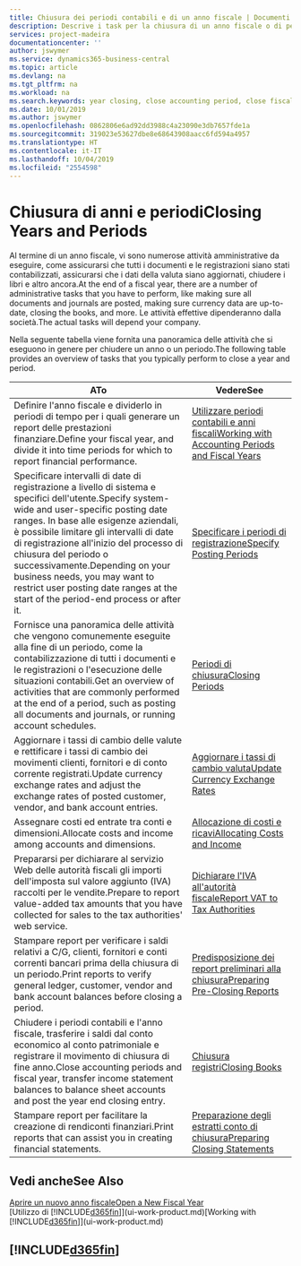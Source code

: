```yaml
---
title: Chiusura dei periodi contabili e di un anno fiscale | Documenti Microsoft
description: Descrive i task per la chiusura di un anno fiscale o di periodi contabili, ad esempio, per garantire che documenti e registrazioni vengano contabilizzati e per verificare i saldi di conti correnti.
services: project-madeira
documentationcenter: ''
author: jswymer
ms.service: dynamics365-business-central
ms.topic: article
ms.devlang: na
ms.tgt_pltfrm: na
ms.workload: na
ms.search.keywords: year closing, close accounting period, close fiscal year, bank account detailed trial balance
ms.date: 10/01/2019
ms.author: jswymer
ms.openlocfilehash: 0862806e6ad92dd3988c4a23090e3db7657fde1a
ms.sourcegitcommit: 319023e53627dbe8e68643908aacc6fd594a4957
ms.translationtype: HT
ms.contentlocale: it-IT
ms.lasthandoff: 10/04/2019
ms.locfileid: "2554598"
---
```

# <a name="closing-years-and-periods"></a><span data-ttu-id="be70c-103">Chiusura di anni e periodi</span><span class="sxs-lookup"><span data-stu-id="be70c-103">Closing Years and Periods</span></span>
<span data-ttu-id="be70c-104">Al termine di un anno fiscale, vi sono numerose attività amministrative da eseguire, come assicurarsi che tutti i documenti e le registrazioni siano stati contabilizzati, assicurarsi che i dati della valuta siano aggiornati, chiudere i libri e altro ancora.</span><span class="sxs-lookup"><span data-stu-id="be70c-104">At the end of a fiscal year, there are a number of administrative tasks that you have to perform, like making sure all documents and journals are posted, making sure currency data are up-to-date, closing the books, and more.</span></span> <span data-ttu-id="be70c-105">Le attività effettive dipenderanno dalla società.</span><span class="sxs-lookup"><span data-stu-id="be70c-105">The actual tasks will depend your company.</span></span>

<span data-ttu-id="be70c-106">Nella seguente tabella viene fornita una panoramica delle attività che si eseguono in genere per chiudere un anno o un periodo.</span><span class="sxs-lookup"><span data-stu-id="be70c-106">The following table provides an overview of tasks that you typically perform to close a year and period.</span></span>

| <span data-ttu-id="be70c-107">A</span><span class="sxs-lookup"><span data-stu-id="be70c-107">To</span></span> | <span data-ttu-id="be70c-108">Vedere</span><span class="sxs-lookup"><span data-stu-id="be70c-108">See</span></span> |
| --- | --- |
| <span data-ttu-id="be70c-109">Definire l'anno fiscale e dividerlo in periodi di tempo per i quali generare un report delle prestazioni finanziare.</span><span class="sxs-lookup"><span data-stu-id="be70c-109">Define your fiscal year, and divide it into time periods for which to report financial performance.</span></span> | [<span data-ttu-id="be70c-110">Utilizzare periodi contabili e anni fiscali</span><span class="sxs-lookup"><span data-stu-id="be70c-110">Working with Accounting Periods and Fiscal Years</span></span>](finance-accounting-periods-and-fiscal-years.md)|
| <span data-ttu-id="be70c-111">Specificare intervalli di date di registrazione a livello di sistema e specifici dell'utente.</span><span class="sxs-lookup"><span data-stu-id="be70c-111">Specify system-wide and user-specific posting date ranges.</span></span> <span data-ttu-id="be70c-112">In base alle esigenze aziendali, è possibile limitare gli intervalli di date di registrazione all'inizio del processo di chiusura del periodo o successivamente.</span><span class="sxs-lookup"><span data-stu-id="be70c-112">Depending on your business needs, you may want to restrict user posting date ranges at the start of the period-end process or after it.</span></span> |[<span data-ttu-id="be70c-113">Specificare i periodi di registrazione</span><span class="sxs-lookup"><span data-stu-id="be70c-113">Specify Posting Periods</span></span>](finance-how-specify-posting-periods.md) |
| <span data-ttu-id="be70c-114">Fornisce una panoramica delle attività che vengono comunemente eseguite alla fine di un periodo, come la contabilizzazione di tutti i documenti e le registrazioni o l'esecuzione delle situazioni contabili.</span><span class="sxs-lookup"><span data-stu-id="be70c-114">Get an overview of activities that are commonly performed at the end of a period, such as posting all documents and journals, or running account schedules.</span></span> |[<span data-ttu-id="be70c-115">Periodi di chiusura</span><span class="sxs-lookup"><span data-stu-id="be70c-115">Closing Periods</span></span>](year-how-complete-period-end-processes.md) |
| <span data-ttu-id="be70c-116">Aggiornare i tassi di cambio delle valute e rettificare i tassi di cambio dei movimenti clienti, fornitori e di conto corrente registrati.</span><span class="sxs-lookup"><span data-stu-id="be70c-116">Update currency exchange rates and adjust the exchange rates of posted customer, vendor, and bank account entries.</span></span> |[<span data-ttu-id="be70c-117">Aggiornare i tassi di cambio valuta</span><span class="sxs-lookup"><span data-stu-id="be70c-117">Update Currency Exchange Rates</span></span>](finance-how-update-currencies.md) |
| <span data-ttu-id="be70c-118">Assegnare costi ed entrate tra conti e dimensioni.</span><span class="sxs-lookup"><span data-stu-id="be70c-118">Allocate costs and income among accounts and dimensions.</span></span> |[<span data-ttu-id="be70c-119">Allocazione di costi e ricavi</span><span class="sxs-lookup"><span data-stu-id="be70c-119">Allocating Costs and Income</span></span>](year-allocate-costs-income.md) |
| <span data-ttu-id="be70c-120">Prepararsi per dichiarare al servizio Web delle autorità fiscali gli importi dell'imposta sul valore aggiunto (IVA) raccolti per le vendite.</span><span class="sxs-lookup"><span data-stu-id="be70c-120">Prepare to report value-added tax amounts that you have collected for sales to the tax authorities' web service.</span></span> |[<span data-ttu-id="be70c-121">Dichiarare l'IVA all'autorità fiscale</span><span class="sxs-lookup"><span data-stu-id="be70c-121">Report VAT to Tax Authorities</span></span>](finance-how-report-vat.md)|
| <span data-ttu-id="be70c-122">Stampare report per verificare i saldi relativi a C/G, clienti, fornitori e conti correnti bancari prima della chiusura di un periodo.</span><span class="sxs-lookup"><span data-stu-id="be70c-122">Print reports to verify general ledger, customer, vendor and bank account balances before closing a period.</span></span> |[<span data-ttu-id="be70c-123">Predisposizione dei report preliminari alla chiusura</span><span class="sxs-lookup"><span data-stu-id="be70c-123">Preparing Pre-Closing Reports</span></span>](year-prepare-preclose-reports.md) |
| <span data-ttu-id="be70c-124">Chiudere i periodi contabili e l'anno fiscale, trasferire i saldi dal conto economico al conto patrimoniale e registrare il movimento di chiusura di fine anno.</span><span class="sxs-lookup"><span data-stu-id="be70c-124">Close accounting periods and fiscal year, transfer income statement balances to balance sheet accounts and post the year end closing entry.</span></span> |[<span data-ttu-id="be70c-125">Chiusura registri</span><span class="sxs-lookup"><span data-stu-id="be70c-125">Closing Books</span></span>](year-close-books.md) |
| <span data-ttu-id="be70c-126">Stampare report per facilitare la creazione di rendiconti finanziari.</span><span class="sxs-lookup"><span data-stu-id="be70c-126">Print reports that can assist you in creating financial statements.</span></span> |[<span data-ttu-id="be70c-127">Preparazione degli estratti conto di chiusura</span><span class="sxs-lookup"><span data-stu-id="be70c-127">Preparing Closing Statements</span></span>](year-prepare-close-statement.md) |

## <a name="see-also"></a><span data-ttu-id="be70c-128">Vedi anche</span><span class="sxs-lookup"><span data-stu-id="be70c-128">See Also</span></span>
[<span data-ttu-id="be70c-129">Aprire un nuovo anno fiscale</span><span class="sxs-lookup"><span data-stu-id="be70c-129">Open a New Fiscal Year</span></span>](finance-how-open-new-fiscal-year.md)  
<span data-ttu-id="be70c-130">[Utilizzo di [!INCLUDE[d365fin](includes/d365fin_md.md)]](ui-work-product.md)</span><span class="sxs-lookup"><span data-stu-id="be70c-130">[Working with [!INCLUDE[d365fin](includes/d365fin_md.md)]](ui-work-product.md)</span></span>

## [!INCLUDE[d365fin](includes/free_trial_md.md)]  
 
